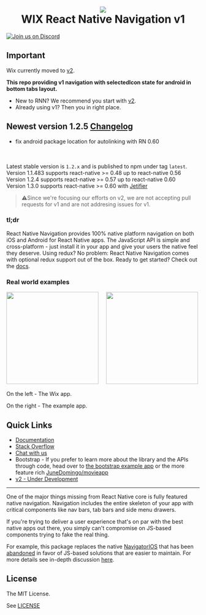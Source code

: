 
<h1 align="center">
  <img src="./logo.png"/><br>
  WIX React Native Navigation v1
</h1>

[![Join us on Discord](https://img.shields.io/badge/discord-react--native--navigation-738bd7.svg?style=flat)](https://discord.gg/DhkZjq2)

## Important
Wix currently moved to [v2](https://github.com/wix/react-native-navigation/tree/v2).

**This repo providing v1 navigation with selectedIcon state for android in bottom tabs layout.**

* New to RNN? We recommend you start with [v2](https://github.com/wix/react-native-navigation/tree/v2).
* Already using v1? Then you in right place.

## Newest version 1.2.5 [Changelog](https://github.com/mikechugunov/react-native-navigation/blob/master/CHANGELOG.md)
* fix android package location for autolinking with RN 0.60

<br><br>Latest stable version is `1.2.x` and is published to npm under tag `latest`.  
Version 1.1.483 supports react-native >= 0.48 up to react-native 0.56  
Version 1.2.4 supports react-native >= 0.57 up to react-native 0.60  
Version 1.3.0 supports react-native >= 0.60 with [Jetifier](https://github.com/mikehardy/jetifier)  
>⚠️Since we're focusing our efforts on v2, we are not accepting pull requests for v1 and are not addresing issues for v1.

### tl;dr

React Native Navigation provides 100% native platform navigation on both iOS and Android for React Native apps.
The JavaScript API is simple and cross-platform - just install it in your app and give your users the native feel they deserve.
Using redux? No problem: React Native Navigation comes with optional redux support out of the box. Ready to get started?
Check out the [docs](https://mikechugunov.github.io/react-native-navigation/#/).

### Real world examples

<img src="https://github.com/wix/react-native/blob/master/src/videos/demo.gif?raw=true" width="240">&nbsp;&nbsp;&nbsp;&nbsp;
<img src="https://github.com/wix/react-native/blob/master/src/videos/rnn-example-demo.gif?raw=true" width="240">

On the left - The Wix app.

On the right - The example app.


## Quick Links
* [Documentation](https://mikechugunov.github.io/react-native-navigation/#/)
* [Stack Overflow](http://stackoverflow.com/questions/tagged/react-native-navigation)
* [Chat with us](https://discord.gg/DhkZjq2)
* Bootstrap - If you prefer to learn more about the library and the APIs through code, head over to [the bootstrap example app](https://github.com/wix/react-native-navigation-bootstrap) or the more feature rich [JuneDomingo/movieapp](https://github.com/JuneDomingo/movieapp)
* [v2 - Under Development](https://github.com/wix/react-native-navigation/tree/v2#react-native-navigation-v2-wip)

----

One of the major things missing from React Native core is fully featured native navigation. Navigation includes the entire skeleton of your app with critical components like nav bars, tab bars and side menu drawers.

If you're trying to deliver a user experience that's on par with the best native apps out there, you simply can't compromise on JS-based components trying to fake the real thing.

For example, this package replaces the native [NavigatorIOS](https://facebook.github.io/react-native/docs/navigatorios.html) that has been [abandoned](https://facebook.github.io/react-native/docs/navigator-comparison.html) in favor of JS-based solutions that are easier to maintain. For more details see in-depth discussion [here](https://github.com/wix/react-native-controllers#why-do-we-need-this-package).


## License

The MIT License.

See [LICENSE](LICENSE)

